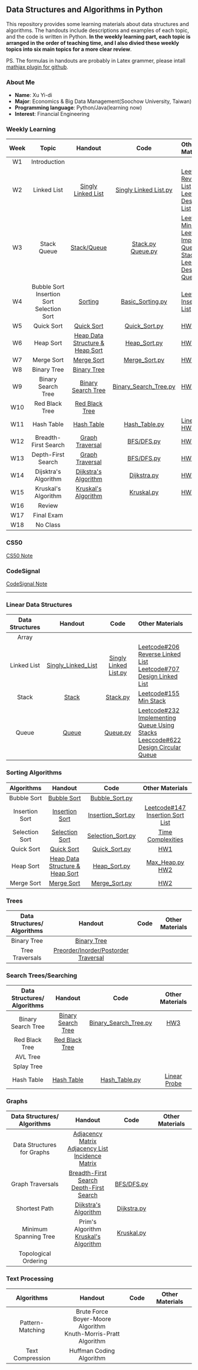 ## Data Structures and Algorithms in Python
This repository provides some learning materials about data structures and algorithms. The handouts include descriptions and examples of each topic, and the code is written in Python. **In the weekly learning part, each topic is arranged in the order of teaching time, and I also divied these weekly topics into six main topics for a more clear review**.

PS. The formulas in handouts are probably in Latex grammer, please intall [mathjax plugin for github](https://chrome.google.com/webstore/detail/mathjax-plugin-for-github/ioemnmodlmafdkllaclgeombjnmnbima?hl=en).

### About Me
- **Name**: Xu Yi-di
- **Major**: Economics & Big Data Management(Soochow University, Taiwan)
- **Programming language**: Python/Java(learning now)
- **Interest**: Financial Engineering 

### Weekly Learning 
|Week|Topic|Handout|Code|Other Materials|
|:--:|:---:|:-----:|:--:|:--------------|
|W1|Introduction||||
|W2|Linked List|[Singly Linked List](/week2/singly_linked_list.md)|[Singly Linked List.py](/week2/handout-singly%20linked%20list.py)|[Leetcode#206 Reverse Linked List](/week2/%23206%20reverse%20linked%20list.py)<br>[Leetcode#707 Design Linked List](/week2/%23707%20design%20linked%20list.py)|
|W3|Stack<br>Queue|[Stack/Queue](/week3/stack%26queue.md)|[Stack.py](/week3/handout-stack.py)<br>[Queue.py](/week3/handout-queue.py)|[Leetcode#155 Min Stack](/week3/%23155%20min%20stack.py)<br>[Leetcode#232 Implementing Queue Using Stacks](/master/week3/%23232%20implement%20queue%20using%20stacks.py)<br>[Leeccode#622 Design Circular Queue](/week3/%23622%20design%20circular%20queue.py)|
|W4|Bubble Sort<br>Insertion Sort<br>Selection Sort|[Sorting](/week4/insertion%26bubble%26selection_sort.md#insertion-sort)|[Basic_Sorting.py](/week4/handout-sorting.py)|[Leetcode#147 Insertion Sort List](/week4/%23147%20insertion%20sort%20list.py)|
|W5|Quick Sort|[Quick Sort](/week5/quick_sort.md)|[Quick_Sort.py](/week5/handout-quick_sort.py)|[HW1](/HW1%20Quick%20Sort)|
|W6|Heap Sort|[Heap Data Structure & Heap Sort](/week6/heap%26heap_sort.md)|[Heap_Sort.py](/week6/heap_sort_04151702.py)|[HW2](/HW2)|
|W7|Merge Sort|[Merge Sort](/week7/merge_sort.md)|[Merge_Sort.py](/week7/merge_sort_04151702.py)|[HW2](/HW2)|
|W8|Binary Tree|[Binary Tree](/week8/binary_tree.md)|||
|W9|Binary Search Tree|[Binary Search Tree](/week9/binary_search_tree.md)|[Binary_Search_Tree.py](/week9/binary_search_tree_04151702.py)|[HW3](/HW3)|
|W10|Red Black Tree|[Red Black Tree](/week10/red_black_tree.md)|||
|W11|Hash Table|[Hash Table](/HW4/hash%20table流程圖、學習歷程與原理解釋.md)|[Hash_Table.py](/week11/hash_table.py)|[Linear Probe](/week11/linear_probe.md)<br>[HW4](/HW4)|
|W12|Breadth-First Search|[Graph Traversal](/HW5/BFS%26DFS原理說明、流程圖與學習歷程.md#graph-traversal)|[BFS/DFS.py](/HW5/BFS_04151702.py)|[HW5](/HW5)|
|W13|Depth-First Search|[Graph Traversal](/HW5/BFS%26DFS原理說明、流程圖與學習歷程.md#graph-traversal)|[BFS/DFS.py](/HW5/BFS_04151702.py)|[HW5](/HW5)|
|W14|Dijsktra's Algorithm|[Dijkstra's Algorithm](/HW6/Dijkstra%26Kruskal原理說明、流程圖與學習歷程.md#shortest-path最短路徑)|[Dijkstra.py](/HW6/Dijkstra_04151702.py)|[HW6](/HW6)|
|W15|Kruskal's Algorithm|[Kruskal's Algorithm](/HW6/Dijkstra%26Kruskal原理說明、流程圖與學習歷程.md#minimum-spanning-tree最小生成樹)|[Kruskal.py](/HW6/Dijkstra_04151702.py)|[HW6](/HW6)|
|W16|Review||||
|W17|Final Exam||||
|W18|No Class||||

### CS50
[CS50 Note](/CS50)

### CodeSignal
[CodeSignal Note](/Codesignal)

------------------------------------------------------

### Linear Data Structures
|Data Structures|Handout| Code | Other Materials |
|:--------------:|:-----:|:-----:|:--------------|
|Array|   |   |   |
|Linked List|[Singly_Linked_List](/week2/singly_linked_list.md)|[Singly Linked List.py](/week2/handout-singly%20linked%20list.py)|[Leetcode#206 Reverse Linked List](/week2/%23206%20reverse%20linked%20list.py)<br>[Leetcode#707 Design Linked List](/week2/%23707%20design%20linked%20list.py)|
|Stack|[Stack](/week3/stack%26queue.md)|[Stack.py](/week3/handout-stack.py)|[Leetcode#155 Min Stack](/week3/%23155%20min%20stack.py)|
|Queue|[Queue](/week3/stack%26queue.md#queue)|[Queue.py](/week3/handout-queue.py)|[Leetcode#232 Implementing Queue Using Stacks](/master/week3/%23232%20implement%20queue%20using%20stacks.py)<br>[Leeccode#622 Design Circular Queue](/week3/%23622%20design%20circular%20queue.py)|

### Sorting Algorithms
|Algorithms|Handout|Code|Other Materials|
|:--------:|:-----:|:--:|:-------------:|
|Bubble Sort|[Bubble Sort](/week4/insertion%26bubble%26selection_sort.md#bubble-sort)|[Bubble_Sort.py](/week4/handout-sorting.py)||
|Insertion Sort|[Insertion Sort](/week4/insertion%26bubble%26selection_sort.md#insertion-sort)|[Insertion_Sort.py](/week4/handout-sorting.py)|[Leetcode#147 Insertion Sort List](/week4/%23147%20insertion%20sort%20list.py)|
|Selection Sort|[Selection Sort](/week4/insertion%26bubble%26selection_sort.md#Selection-sort)|[Selection_Sort.py](/week4/handout-sorting.py)|[Time Complexities](/week4/insertion%26bubble%26selection_sort.md#time-complexity)|
|Quick Sort|[Quick Sort](/week5/quick_sort.md)|[Quick_Sort.py](/week5/handout-quick_sort.py)|[HW1](/HW1%20Quick%20Sort)|
|Heap Sort|[Heap Data Structure & Heap Sort](/week6/heap%26heap_sort.md)|[Heap_Sort.py](/week6/heap_sort_04151702.py)|[Max_Heap.py](/week6/heap.py)<br>[HW2](/HW2)|
|Merge Sort|[Merge Sort](/week7/merge_sort.md)|[Merge_Sort.py](/week7/merge_sort_04151702.py)|[HW2](/HW2)|

### Trees
|Data Structures/<br>Algorithms|Handout|Code|Other Materials|
|:----------------------------:|:-----:|:--:|:-------------:|
|Binary Tree|[Binary Tree](/week8/binary_tree.md)|||
|Tree Traversals|[Preorder/Inorder/Postorder Traversal](/week8/binary_tree.md#tree-traversals)|||

### Search Trees/Searching 
|Data Structures/<br>Algorithms|Handout|Code|Other Materials|
|:----------------------------:|:-----:|:--:|:-------------:|
|Binary Search Tree|[Binary Search Tree](/week9/binary_search_tree.md)|[Binary_Search_Tree.py](/week9/binary_search_tree_04151702.py)|[HW3](/HW3)|
|Red Black Tree|[Red Black Tree](/week10/red_black_tree.md)|||
|AVL Tree||||
|Splay Tree||||
|Hash Table|[Hash Table](/HW4/hash%20table流程圖、學習歷程與原理解釋.md)|[Hash_Table.py](/week11/hash_table.py)|[Linear Probe](/week11/linear_probe.md)|

### Graphs
|Data Structures/<br>Algorithms|Handout|Code|Other Materials|
|:----------------------------:|:-----:|:--:|:-------------:|
|Data Structures for Graphs|[Adjacency Matrix<br>Adjacency List<br>Incidence Matrix](/HW5/BFS%26DFS原理說明、流程圖與學習歷程.md#data-structures-for-graphs)|||
|Graph Traversals|[Breadth-First Search<br>Depth-First Search](/HW5/BFS%26DFS原理說明、流程圖與學習歷程.md#graph-traversal)|[BFS/DFS.py](/HW5/BFS_04151702.py)||
|Shortest Path|[Dijkstra's Algorithm](/HW6/Dijkstra%26Kruskal原理說明、流程圖與學習歷程.md#shortest-path最短路徑)|[Dijkstra.py](/HW6/Dijkstra_04151702.py)||
|Minimum Spanning Tree|Prim's Algorithm<br>[Kruskal's Algorithm](/HW6/Dijkstra%26Kruskal原理說明、流程圖與學習歷程.md#minimum-spanning-tree最小生成樹)|[Kruskal.py](/HW6/Dijkstra_04151702.py)||
|Topological Ordering||||

### Text Processing
|Algorithms|Handout|Code|Other Materials|
|:--------:|:-----:|:--:|:-------------:|
|Pattern-Matching|Brute Force<br>Boyer-Moore Algorithm<br>Knuth-Morris-Pratt Algorithm|||
|Text Compression|Huffman Coding Algorithm|||

